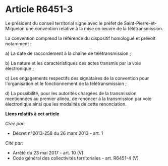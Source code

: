# Article R6451-3

Le président du conseil territorial signe avec le préfet de Saint-Pierre-et-Miquelon une convention relative à la mise en
œuvre de la télétransmission.

La convention comprend la référence du dispositif homologué et prévoit notamment :

a) La date de raccordement à la chaîne de télétransmission ;

b) La nature et les caractéristiques des actes transmis par la voie électronique ;

c) Les engagements respectifs des signataires de la convention pour l'organisation et le fonctionnement de la
télétransmission ;

d) La possibilité, pour les autorités chargées de la transmission mentionnées au premier alinéa, de renoncer à la
transmission par voie électronique ainsi que les modalités de cette renonciation.

**Liens relatifs à cet article**

_Créé par_:

  - Décret n°2013-258 du 26 mars 2013 - art. 1

_Cité par_:

  - Arrêté du 23 mai 2017 - art. 10 (V)
  - Code général des collectivités territoriales - art. R6451-4 (V)
